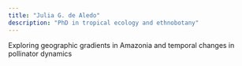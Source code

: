 ```yaml
---
title: "Julia G. de Aledo"
description: "PhD in tropical ecology and ethnobotany"
---
```


Exploring geographic gradients in Amazonia and temporal changes in pollinator dynamics 
